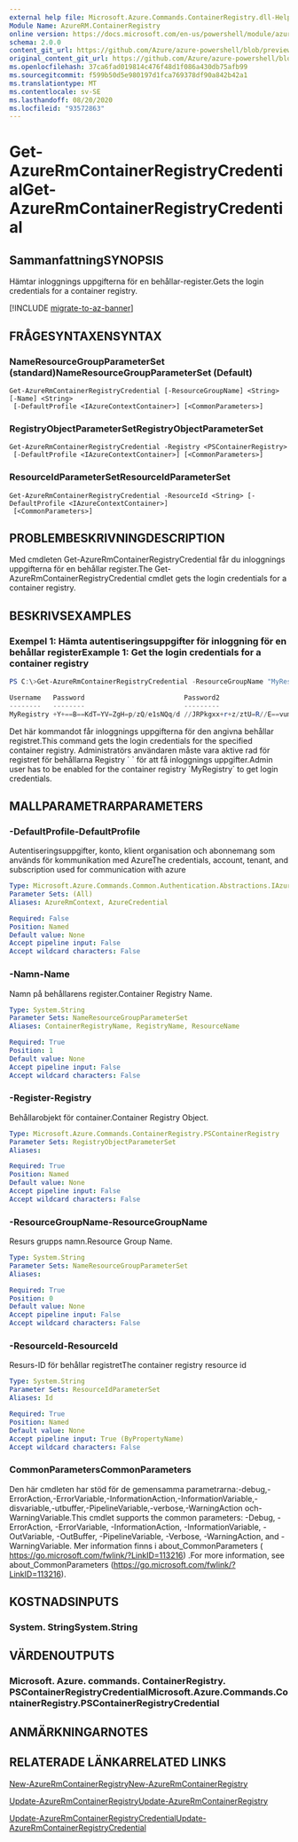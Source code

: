 ```yaml
---
external help file: Microsoft.Azure.Commands.ContainerRegistry.dll-Help.xml
Module Name: AzureRM.ContainerRegistry
online version: https://docs.microsoft.com/en-us/powershell/module/azurerm.containerregistry/get-azurermcontainerregistrycredential
schema: 2.0.0
content_git_url: https://github.com/Azure/azure-powershell/blob/preview/src/ResourceManager/ContainerRegistry/Commands.ContainerRegistry/help/Get-AzureRmContainerRegistryCredential.md
original_content_git_url: https://github.com/Azure/azure-powershell/blob/preview/src/ResourceManager/ContainerRegistry/Commands.ContainerRegistry/help/Get-AzureRmContainerRegistryCredential.md
ms.openlocfilehash: 37ca6fad019814c476f48d1f086a430db75afb99
ms.sourcegitcommit: f599b50d5e980197d1fca769378df90a842b42a1
ms.translationtype: MT
ms.contentlocale: sv-SE
ms.lasthandoff: 08/20/2020
ms.locfileid: "93572863"
---
```

# <span data-ttu-id="9ac27-101">Get-AzureRmContainerRegistryCredential</span><span class="sxs-lookup"><span data-stu-id="9ac27-101">Get-AzureRmContainerRegistryCredential</span></span>

## <span data-ttu-id="9ac27-102">Sammanfattning</span><span class="sxs-lookup"><span data-stu-id="9ac27-102">SYNOPSIS</span></span>
<span data-ttu-id="9ac27-103">Hämtar inloggnings uppgifterna för en behållar-register.</span><span class="sxs-lookup"><span data-stu-id="9ac27-103">Gets the login credentials for a container registry.</span></span>

[!INCLUDE [migrate-to-az-banner](../../includes/migrate-to-az-banner.md)]

## <span data-ttu-id="9ac27-104">FRÅGESYNTAXEN</span><span class="sxs-lookup"><span data-stu-id="9ac27-104">SYNTAX</span></span>

### <span data-ttu-id="9ac27-105">NameResourceGroupParameterSet (standard)</span><span class="sxs-lookup"><span data-stu-id="9ac27-105">NameResourceGroupParameterSet (Default)</span></span>
```
Get-AzureRmContainerRegistryCredential [-ResourceGroupName] <String> [-Name] <String>
 [-DefaultProfile <IAzureContextContainer>] [<CommonParameters>]
```

### <span data-ttu-id="9ac27-106">RegistryObjectParameterSet</span><span class="sxs-lookup"><span data-stu-id="9ac27-106">RegistryObjectParameterSet</span></span>
```
Get-AzureRmContainerRegistryCredential -Registry <PSContainerRegistry>
 [-DefaultProfile <IAzureContextContainer>] [<CommonParameters>]
```

### <span data-ttu-id="9ac27-107">ResourceIdParameterSet</span><span class="sxs-lookup"><span data-stu-id="9ac27-107">ResourceIdParameterSet</span></span>
```
Get-AzureRmContainerRegistryCredential -ResourceId <String> [-DefaultProfile <IAzureContextContainer>]
 [<CommonParameters>]
```

## <span data-ttu-id="9ac27-108">PROBLEMBESKRIVNING</span><span class="sxs-lookup"><span data-stu-id="9ac27-108">DESCRIPTION</span></span>
<span data-ttu-id="9ac27-109">Med cmdleten Get-AzureRmContainerRegistryCredential får du inloggnings uppgifterna för en behållar register.</span><span class="sxs-lookup"><span data-stu-id="9ac27-109">The Get-AzureRmContainerRegistryCredential cmdlet gets the login credentials for a container registry.</span></span>

## <span data-ttu-id="9ac27-110">BESKRIVS</span><span class="sxs-lookup"><span data-stu-id="9ac27-110">EXAMPLES</span></span>

### <span data-ttu-id="9ac27-111">Exempel 1: Hämta autentiseringsuppgifter för inloggning för en behållar register</span><span class="sxs-lookup"><span data-stu-id="9ac27-111">Example 1: Get the login credentials for a container registry</span></span>
```powershell
PS C:\>Get-AzureRmContainerRegistryCredential -ResourceGroupName "MyResourceGroup" -Name "MyRegistry"

Username   Password                         Password2
--------   --------                         ---------
MyRegistry +Y+==B==KdT=YV=ZgH=p/zQ/e1sNQq/d //JRPkgxx+r+z/ztU=R//E==vum=pRKL
```

<span data-ttu-id="9ac27-112">Det här kommandot får inloggnings uppgifterna för den angivna behållar registret.</span><span class="sxs-lookup"><span data-stu-id="9ac27-112">This command gets the login credentials for the specified container registry.</span></span>
<span data-ttu-id="9ac27-113">Administratörs användaren måste vara aktive rad för registret för behållarna Registry \` \` för att få inloggnings uppgifter.</span><span class="sxs-lookup"><span data-stu-id="9ac27-113">Admin user has to be enabled for the container registry \`MyRegistry\` to get login credentials.</span></span>

## <span data-ttu-id="9ac27-114">MALLPARAMETRAR</span><span class="sxs-lookup"><span data-stu-id="9ac27-114">PARAMETERS</span></span>

### <span data-ttu-id="9ac27-115">-DefaultProfile</span><span class="sxs-lookup"><span data-stu-id="9ac27-115">-DefaultProfile</span></span>
<span data-ttu-id="9ac27-116">Autentiseringsuppgifter, konto, klient organisation och abonnemang som används för kommunikation med Azure</span><span class="sxs-lookup"><span data-stu-id="9ac27-116">The credentials, account, tenant, and subscription used for communication with azure</span></span>

```yaml
Type: Microsoft.Azure.Commands.Common.Authentication.Abstractions.IAzureContextContainer
Parameter Sets: (All)
Aliases: AzureRmContext, AzureCredential

Required: False
Position: Named
Default value: None
Accept pipeline input: False
Accept wildcard characters: False
```

### <span data-ttu-id="9ac27-117">-Namn</span><span class="sxs-lookup"><span data-stu-id="9ac27-117">-Name</span></span>
<span data-ttu-id="9ac27-118">Namn på behållarens register.</span><span class="sxs-lookup"><span data-stu-id="9ac27-118">Container Registry Name.</span></span>

```yaml
Type: System.String
Parameter Sets: NameResourceGroupParameterSet
Aliases: ContainerRegistryName, RegistryName, ResourceName

Required: True
Position: 1
Default value: None
Accept pipeline input: False
Accept wildcard characters: False
```

### <span data-ttu-id="9ac27-119">-Register</span><span class="sxs-lookup"><span data-stu-id="9ac27-119">-Registry</span></span>
<span data-ttu-id="9ac27-120">Behållarobjekt för container.</span><span class="sxs-lookup"><span data-stu-id="9ac27-120">Container Registry Object.</span></span>

```yaml
Type: Microsoft.Azure.Commands.ContainerRegistry.PSContainerRegistry
Parameter Sets: RegistryObjectParameterSet
Aliases:

Required: True
Position: Named
Default value: None
Accept pipeline input: False
Accept wildcard characters: False
```

### <span data-ttu-id="9ac27-121">-ResourceGroupName</span><span class="sxs-lookup"><span data-stu-id="9ac27-121">-ResourceGroupName</span></span>
<span data-ttu-id="9ac27-122">Resurs grupps namn.</span><span class="sxs-lookup"><span data-stu-id="9ac27-122">Resource Group Name.</span></span>

```yaml
Type: System.String
Parameter Sets: NameResourceGroupParameterSet
Aliases:

Required: True
Position: 0
Default value: None
Accept pipeline input: False
Accept wildcard characters: False
```

### <span data-ttu-id="9ac27-123">-ResourceId</span><span class="sxs-lookup"><span data-stu-id="9ac27-123">-ResourceId</span></span>
<span data-ttu-id="9ac27-124">Resurs-ID för behållar registret</span><span class="sxs-lookup"><span data-stu-id="9ac27-124">The container registry resource id</span></span>

```yaml
Type: System.String
Parameter Sets: ResourceIdParameterSet
Aliases: Id

Required: True
Position: Named
Default value: None
Accept pipeline input: True (ByPropertyName)
Accept wildcard characters: False
```

### <span data-ttu-id="9ac27-125">CommonParameters</span><span class="sxs-lookup"><span data-stu-id="9ac27-125">CommonParameters</span></span>
<span data-ttu-id="9ac27-126">Den här cmdleten har stöd för de gemensamma parametrarna:-debug,-ErrorAction,-ErrorVariable,-InformationAction,-InformationVariable,-disvariable,-utbuffer,-PipelineVariable,-verbose,-WarningAction och-WarningVariable.</span><span class="sxs-lookup"><span data-stu-id="9ac27-126">This cmdlet supports the common parameters: -Debug, -ErrorAction, -ErrorVariable, -InformationAction, -InformationVariable, -OutVariable, -OutBuffer, -PipelineVariable, -Verbose, -WarningAction, and -WarningVariable.</span></span> <span data-ttu-id="9ac27-127">Mer information finns i about_CommonParameters ( https://go.microsoft.com/fwlink/?LinkID=113216) .</span><span class="sxs-lookup"><span data-stu-id="9ac27-127">For more information, see about_CommonParameters (https://go.microsoft.com/fwlink/?LinkID=113216).</span></span>

## <span data-ttu-id="9ac27-128">KOSTNADS</span><span class="sxs-lookup"><span data-stu-id="9ac27-128">INPUTS</span></span>

### <span data-ttu-id="9ac27-129">System. String</span><span class="sxs-lookup"><span data-stu-id="9ac27-129">System.String</span></span>

## <span data-ttu-id="9ac27-130">VÄRDEN</span><span class="sxs-lookup"><span data-stu-id="9ac27-130">OUTPUTS</span></span>

### <span data-ttu-id="9ac27-131">Microsoft. Azure. commands. ContainerRegistry. PSContainerRegistryCredential</span><span class="sxs-lookup"><span data-stu-id="9ac27-131">Microsoft.Azure.Commands.ContainerRegistry.PSContainerRegistryCredential</span></span>

## <span data-ttu-id="9ac27-132">ANMÄRKNINGAR</span><span class="sxs-lookup"><span data-stu-id="9ac27-132">NOTES</span></span>

## <span data-ttu-id="9ac27-133">RELATERADE LÄNKAR</span><span class="sxs-lookup"><span data-stu-id="9ac27-133">RELATED LINKS</span></span>

[<span data-ttu-id="9ac27-134">New-AzureRmContainerRegistry</span><span class="sxs-lookup"><span data-stu-id="9ac27-134">New-AzureRmContainerRegistry</span></span>](New-AzureRmContainerRegistry.md)

[<span data-ttu-id="9ac27-135">Update-AzureRmContainerRegistry</span><span class="sxs-lookup"><span data-stu-id="9ac27-135">Update-AzureRmContainerRegistry</span></span>](Update-AzureRmContainerRegistry.md)

[<span data-ttu-id="9ac27-136">Update-AzureRmContainerRegistryCredential</span><span class="sxs-lookup"><span data-stu-id="9ac27-136">Update-AzureRmContainerRegistryCredential</span></span>](Update-AzureRmContainerRegistryCredential.md)

